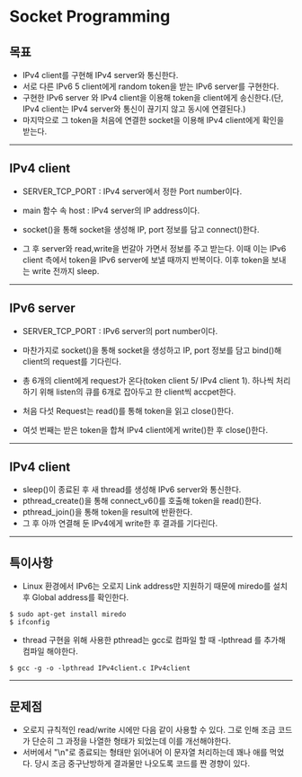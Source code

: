 # Socket Programming

## 목표 
- IPv4 client를 구현해 IPv4 server와 통신한다.
- 서로 다른 IPv6 5 client에게 random token을 받는 IPv6 server를 구현한다.
- 구현한 IPv6 server 와 IPv4 client을 이용해 token을 client에게 송신한다.(단, IPv4 client는 IPv4 server와 통신이 끊기지 않고 동시에 연결된다.)
- 마지막으로 그 token을 처음에 연결한 socket을 이용해 IPv4 client에게 확인을 받는다.
-----------
## IPv4 client
- SERVER_TCP_PORT : IPv4 server에서 정한 Port number이다.
- main 함수 속 host : IPv4 server의 IP address이다.

- socket()을 통해 socket을 생성해 IP, port 정보를 담고 connect()한다. 
- 그 후 server와 read,write을 번갈아 가면서 정보를 주고 받는다. 이때 이는 IPv6 client 측에서 token을 IPv6 server에 보낼 때까지 반복이다. 이후 token을 보내는 write 전까지 sleep.
------------
## IPv6 server
- SERVER_TCP_PORT : IPv6 server의 port number이다.

- 마찬가지로 socket()을 통해 socket을 생성하고 IP, port 정보를 담고 bind()해 client의 request를 기다린다.
- 총 6개의 client에게 request가 온다(token client 5/ IPv4 client 1). 하나씩 처리하기 위해 listen의 큐를 6개로 잡아두고 한 client씩 accpet한다.
- 처음 다섯 Request는 read()를 통해 token을 읽고 close()한다.
- 여섯 번째는 받은 token을 합쳐 IPv4 client에게 write()한 후 close()한다.

-------------
## IPv4 client
- sleep()이 종료된 후 새 thread를 생성해 IPv6 server와 통신한다. 
- pthread_create()을 통해 connect_v6()를 호출해 token을 read()한다.
- pthread_join()을 통해 token을 result에 반환한다.
- 그 후 아까 연결해 둔 IPv4에게 write한 후 결과를 기다린다.

--------------
## 특이사항
- Linux 환경에서 IPv6는 오로지 Link address만 지원하기 때문에 miredo를 설치 후 Global address를 확인한다.

```
$ sudo apt-get install miredo
$ ifconfig
```
- thread 구현을 위해 사용한 pthread는 gcc로 컴파일 할 때 -lpthread 를 추가해 컴파일 해야한다. 
```
$ gcc -g -o -lpthread IPv4client.c IPv4client
```

-------------
## 문제점
- 오로지 규칙적인 read/write 시에만 다음 같이 사용할 수 있다. 그로 인해 조금 코드가 단순히 그 과정을 나열한 형태가 되었는데 이를 개선해야한다.
- 서버에서 "\n"로 종료되는 형태만 읽어내어 이 문자열 처리하는데 꽤나 애를 먹었다. 당시 조금 중구난방하게 결과물만 나오도록 코드를 짠 경향이 있다.
